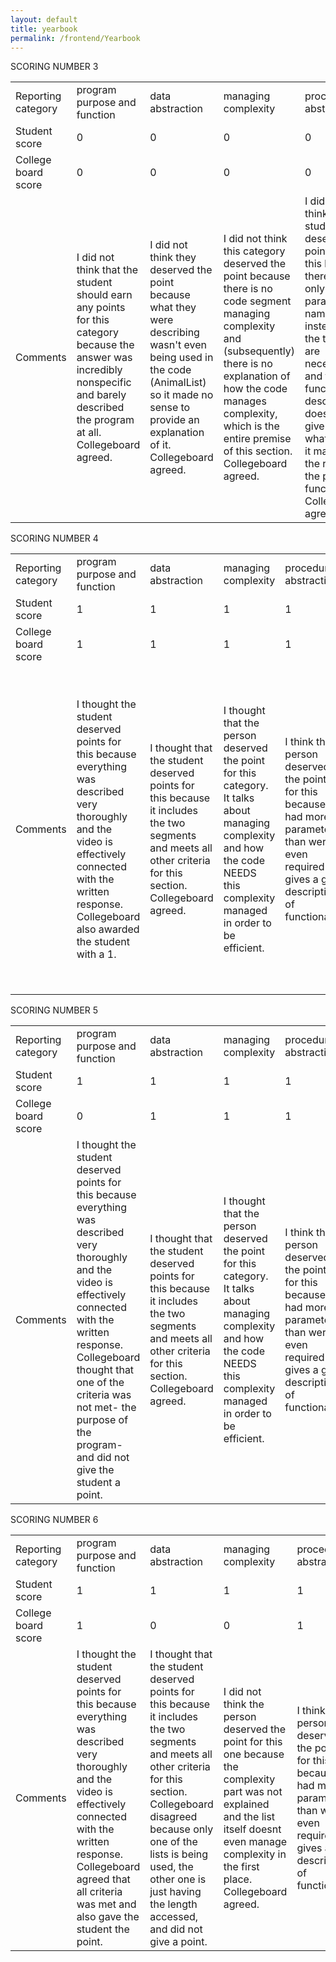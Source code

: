 ```yaml
---
layout: default
title: yearbook
permalink: /frontend/Yearbook
---
```


SCORING NUMBER 3

<table>
  </tr>
    <td>Reporting category</td>
    <td>program purpose and function</td>
    <td>data abstraction</td> 
    <td>managing complexity</td> 
    <td>procedural abstraction</td> 
    <td>algorithm implementation</td> 
     <td>testing</td> 
  </tr>
    <td>Student score</td> 
    <td>0</td>
    <td>0</td> 
    <td>0</td> 
    <td>0</td> 
    <td>0</td>
    <td>1</td>
  </tr>
    <td>College board score</td> 
    <td>0</td>
    <td>0</td>
    <td>0</td> 
    <td>0</td>
    <td>0</td>  
    <td>1</td>
  </tr>
  <td>Comments</td>
    <td>I did not think that the student should earn any points for this category because the answer was incredibly nonspecific and barely described the program at all. Collegeboard agreed. </td>
    <td>I did not think they deserved the point because what they were describing wasn't even being used in the code (AnimalList) so it made no sense to provide an explanation of it. Collegeboard agreed. </td> 
    <td>I did not think this category deserved the point because there is no code segment managing complexity and (subsequently) there is no explanation of how the code manages complexity, which is the entire premise of this section. Collegeboard agreed. </td> 
    <td>I did not think the student deserved points for this because there was only one parameter named guess instead of the two that are necessary and the functionality description does not give a "so what?" (why it matters for the rest of the program functioning). Collegeboard agreed.  </td>
    <td>I did not think the student deserved points for this because while there was iteration, sequencing, and selection, the description was vague and hard to follow. Collegeboard agreed. </td>
    <td>I thought the student deserved points for this because it was specific and showed two calls as well as a parameter and what was tested by each individual call and the results of the calls. It describes the conditions and differing results. Collegeboard agreed with my analysis.</td>
  </tr>
</table>

SCORING NUMBER 4

<table>
  </tr>
    <td>Reporting category</td>
    <td>program purpose and function</td>
    <td>data abstraction</td> 
    <td>managing complexity</td> 
    <td>procedural abstraction</td> 
    <td>algorithm implementation</td> 
     <td>testing</td> 
  </tr>
    <td>Student score</td> 
    <td>1</td>
    <td>1</td> 
    <td>1</td> 
    <td>1</td> 
    <td>1</td>
    <td>1</td>
  </tr>
    <td>College board score</td> 
    <td>1</td>
    <td>1</td>
    <td>1</td> 
    <td>1</td>
    <td>1</td>  
    <td>1</td>
  </tr>
  <td>Comments</td>
    <td>I thought the student deserved points for this because everything was described very thoroughly and the video is effectively connected with the written response. Collegeboard also awarded the student with a 1.   </td>
    <td>I thought that the student deserved points for this because it includes the two segments and meets all other criteria for this section. Collegeboard agreed.  </td> 
    <td>I thought that the person deserved the point for this category. It talks about managing complexity and how the code NEEDS this complexity managed in order to be efficient. </td> 
    <td>I think the person deserved the points for this because it had more parameters than were even required and gives a good description of functionality. </td>
    <td>They deserve the point for this because there was sequencing, selection, and iteration and the algorithm is described in extreme detail so it is definitely possible for it to be recreated by someone else. Collegeboard agreed. </td>
    <td>I thought the student deserved points for this because it was specific and showed two calls as well as a parameter and what was tested by each individual call and the results of the calls. It describes the conditions and differing results. Collegeboard agreed with my analysis.</td>
  </tr>
</table>

SCORING NUMBER 5

<table>
  </tr>
    <td>Reporting category</td>
    <td>program purpose and function</td>
    <td>data abstraction</td> 
    <td>managing complexity</td> 
    <td>procedural abstraction</td> 
    <td>algorithm implementation</td> 
     <td>testing</td> 
  </tr>
    <td>Student score</td> 
    <td>1</td>
    <td>1</td> 
    <td>1</td> 
    <td>1</td> 
    <td>1</td>
    <td>1</td>
  </tr>
    <td>College board score</td> 
    <td>0</td>
    <td>1</td>
    <td>1</td> 
    <td>1</td>
    <td>1</td>  
    <td>1</td>
  </tr>
  <td>Comments</td>
    <td>I thought the student deserved points for this because everything was described very thoroughly and the video is effectively connected with the written response. Collegeboard thought that one of the criteria was not met- the purpose of the program- and did not give the student a point.   </td>
    <td>I thought that the student deserved points for this because it includes the two segments and meets all other criteria for this section. Collegeboard agreed.  </td> 
    <td>I thought that the person deserved the point for this category. It talks about managing complexity and how the code NEEDS this complexity managed in order to be efficient. </td> 
    <td>I think the person deserved the points for this because it had more parameters than were even required and gives a good description of functionality. </td>
    <td>They deserve the point for this because there was sequencing, selection, and iteration and the algorithm is described in extreme detail so it is definitely possible for it to be recreated by someone else. Collegeboard agreed. </td>
    <td>I thought the student deserved points for this because it was specific and showed two calls as well as a parameter and what was tested by each individual call and the results of the calls. It describes the conditions and differing results. Collegeboard agreed with my analysis.</td>
  </tr>
</table>

SCORING NUMBER 6

<table>
  </tr>
    <td>Reporting category</td>
    <td>program purpose and function</td>
    <td>data abstraction</td> 
    <td>managing complexity</td> 
    <td>procedural abstraction</td> 
    <td>algorithm implementation</td> 
     <td>testing</td> 
  </tr>
    <td>Student score</td> 
    <td>1</td>
    <td>1</td> 
    <td>1</td> 
    <td>1</td> 
    <td>1</td>
    <td>1</td>
  </tr>
    <td>College board score</td> 
    <td>1</td>
    <td>0</td>
    <td>0</td> 
    <td>1</td>
    <td>1</td>  
    <td>0</td>
  </tr>
  <td>Comments</td>
    <td>I thought the student deserved points for this because everything was described very thoroughly and the video is effectively connected with the written response. Collegeboard agreed that all criteria was met and also gave the student the point.    </td>
    <td>I thought that the student deserved points for this because it includes the two segments and meets all other criteria for this section. Collegeboard disagreed because only one of the lists is being used, the other one is just having the length accessed, and did not give a point.  </td> 
    <td>I did not think the person deserved the point for this one because the complexity part was not explained and the list itself doesnt even manage complexity in the first place. Collegeboard agreed. </td> 
    <td>I think the person deserved the points for this because it had more parameters than were even required and gives a good description of functionality. </td>
    <td>They deserve the point for this because there was sequencing, selection, and iteration and the algorithm is described in extreme detail so it is definitely possible for it to be recreated by someone else. Collegeboard agreed. </td>
    <td>I thought the person should earn the point for this because the conditions being tested and the results were described, but collegeboard disagreed because it gives the conditions being tested instead of 2 distinct arguments.</td>
  </tr>
</table>


